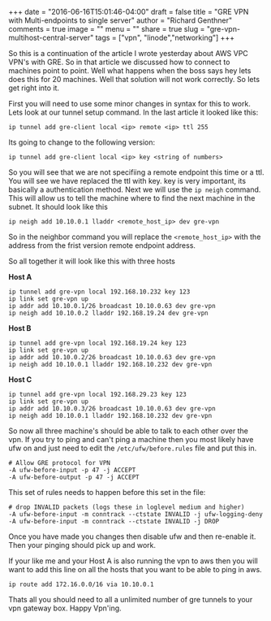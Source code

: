 +++
date = "2016-06-16T15:01:46-04:00"
draft = false
title = "GRE VPN with Multi-endpoints to single server"
author = "Richard Genthner"
comments = true
image = ""
menu = ""
share = true
slug = "gre-vpn-multihost-central-server"
tags = ["vpn", "linode","networking"]
+++

So this is a continuation of the article I wrote yesterday about AWS VPC VPN's with GRE. So in that article we discussed how to connect to machines point to point. Well what happens when the boss says hey lets does this for 20 machines. Well that solution will not work correctly. So lets get right into it.

First you will need to use some minor changes in syntax for this to work. Lets look at our tunnel setup command. In the last article it looked like this:

```
ip tunnel add gre-client local <ip> remote <ip> ttl 255
```

Its going to change to the following version:

```
ip tunnel add gre-client local <ip> key <string of numbers>
```

So you will see that we are not specifiing a remote endpoint this time or a ttl. You will see we have replaced the ttl with key. key is very important, its basically a authentication method. Next we will use the `ip neigh` command. This will allow us to tell the machine where to find the next machine in the subnet. It should look like this 

```
ip neigh add 10.10.0.1 lladdr <remote_host_ip> dev gre-vpn
```

So in the neighbor command you will replace the `<remote_host_ip>` with the address from the frist version remote endpoint address.

So all together it will look like this with three hosts

**Host A**

```
ip tunnel add gre-vpn local 192.168.10.232 key 123
ip link set gre-vpn up
ip addr add 10.10.0.1/26 broadcast 10.10.0.63 dev gre-vpn
ip neigh add 10.10.0.2 lladdr 192.168.19.24 dev gre-vpn
```

**Host B**

```
ip tunnel add gre-vpn local 192.168.19.24 key 123
ip link set gre-vpn up
ip addr add 10.10.0.2/26 broadcast 10.10.0.63 dev gre-vpn
ip neigh add 10.10.0.1 lladdr 192.168.10.232 dev gre-vpn
```

**Host C**

```
ip tunnel add gre-vpn local 192.168.29.23 key 123
ip link set gre-vpn up
ip addr add 10.10.0.3/26 broadcast 10.10.0.63 dev gre-vpn
ip neigh add 10.10.0.1 lladdr 192.168.10.232 dev gre-vpn
```

So now all three machine's should be able to talk to each other over the vpn. If you try to ping and can't ping a machine then you most likely have ufw on and just need to edit the `/etc/ufw/before.rules` file and put this in.

```
# Allow GRE protocol for VPN
-A ufw-before-input -p 47 -j ACCEPT
-A ufw-before-output -p 47 -j ACCEPT
```

This set of rules needs to happen before this set in the file:

```
# drop INVALID packets (logs these in loglevel medium and higher)
-A ufw-before-input -m conntrack --ctstate INVALID -j ufw-logging-deny
-A ufw-before-input -m conntrack --ctstate INVALID -j DROP
```

Once you have made you changes then disable ufw and then re-enable it. Then your pinging should pick up and work. 

If your like me and your Host A is also running the vpn to aws then you will want to add this line on all the hosts that you want to be able to ping in aws.

```
ip route add 172.16.0.0/16 via 10.10.0.1
```

Thats all you should need to all a unlimited number of gre tunnels to your vpn gateway box. Happy Vpn'ing.

